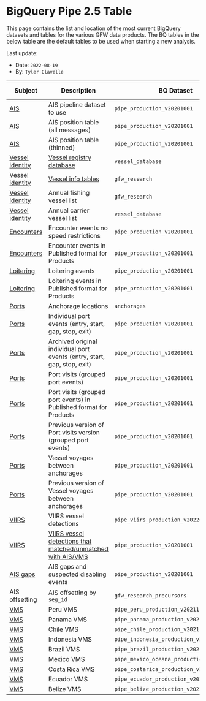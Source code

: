 # BigQuery Pipe 2.5 Table

This page contains the list and location of the most current BigQuery datasets and tables for the various GFW data products. The BQ tables in the below table are the default tables to be used when starting a new analysis. 

Last update:
   * Date: `2022-08-19`
   * By: `Tyler Clavelle`


| Subject | Description | BQ Dataset | BQ Table | Pipeline version | Owner |
| --- | --- | --- | --- | --- | --- |
| [AIS](https://github.com/GlobalFishingWatch/bigquery-documentation-wf827/wiki/Pipeline) | AIS pipeline dataset to use | `pipe_production_v20201001` | | 2.5 | Andres |
| [AIS](https://github.com/GlobalFishingWatch/bigquery-documentation-wf827/wiki/Pipeline) | AIS position table (all messages) | `pipe_production_v20201001` | `messages_scored_` | 2.5 | Andres |
| [AIS](https://github.com/GlobalFishingWatch/bigquery-documentation-wf827/wiki/Pipeline) | AIS position table (thinned) | `pipe_production_v20201001` | `research_messages` | 2.5 | Tyler |
| [Vessel identity](https://github.com/GlobalFishingWatch/bigquery-documentation-wf827/wiki/Vessel-identity) | [Vessel registry database](https://github.com/GlobalFishingWatch/bigquery-documentation-wf827/wiki/Vessel-database) | `vessel_database` | `all_vessels_vYYYYMMDD` | 2.5 | Jaeyoon |
| [Vessel identity](https://github.com/GlobalFishingWatch/bigquery-documentation-wf827/wiki/Vessel-identity) | [Vessel info tables](https://github.com/GlobalFishingWatch/bigquery-documentation-wf827/wiki/Vessel-info-tables) | `gfw_research` | `vi_ssvid_[byyear]_vYYYYMMDD` | 2.5 | Tyler |
| [Vessel identity](https://github.com/GlobalFishingWatch/bigquery-documentation-wf827/wiki/Vessel-identity) | Annual fishing vessel list | `gfw_research` | `fishing_vessels_ssvid_vYYYYMMDD` | 2.5 | Tyler |
| [Vessel identity](https://github.com/GlobalFishingWatch/bigquery-documentation-wf827/wiki/Vessel-identity) | Annual carrier vessel list | `vessel_database` | `carrier_vessels_byyear_v20220101` | 2.5 | Jaeyoon |
| [Encounters](https://github.com/GlobalFishingWatch/bigquery-documentation-wf827/wiki/Encounters) | Encounter events no speed restrictions | `pipe_production_v20201001` | `encounters` | 2.5 | Nate |
| [Encounters](https://github.com/GlobalFishingWatch/bigquery-documentation-wf827/wiki/Encounters) | Encounter events in Published format for Products | `pipe_production_v20201001` | `published_events_encounters` | 2.5 | Nate |
| [Loitering](https://github.com/GlobalFishingWatch/bigquery-documentation-wf827/wiki/Loitering) | Loitering events | `pipe_production_v20201001` | `loitering` `published_events_loitering` | 2.5 | Pete |
| [Loitering](https://github.com/GlobalFishingWatch/bigquery-documentation-wf827/wiki/Loitering) | Loitering events in Published format for Products | `pipe_production_v20201001` | `published_events_loitering` | 2.5 | Hannah |
| [Ports](https://github.com/GlobalFishingWatch/bigquery-documentation-wf827/wiki/Ports-and-voyages) | Anchorage locations | `anchorages` | `named_anchorages_v20211026` | 2.5 | Nate |
| [Ports](https://github.com/GlobalFishingWatch/bigquery-documentation-wf827/wiki/Ports-and-voyages) | Individual port events (entry, start, gap, stop, exit) | `pipe_production_v20201001` | `proto_raw_port_events_*` | 2.5 | Tim H| 
| [Ports](https://github.com/GlobalFishingWatch/bigquery-documentation-wf827/wiki/Ports-and-voyages) | Archived original individual port events (entry, start, gap, stop, exit) | `pipe_production_v20201001` | `archive_20201001_port_events_*` | 2.5 | Tim H | 
| [Ports](https://github.com/GlobalFishingWatch/bigquery-documentation-wf827/wiki/Ports-and-voyages) | Port visits (grouped port events) | `pipe_production_v20201001` | `proto_port_visits` | 2.5 | Tim H |  
| [Ports](https://github.com/GlobalFishingWatch/bigquery-documentation-wf827/wiki/Ports-and-voyages) | Port visits (grouped port events) in Published format for Products | `pipe_production_v20201001` | `published_events_port_visits` | 2.5 | Hannah | 
| [Ports](https://github.com/GlobalFishingWatch/bigquery-documentation-wf827/wiki/Ports-and-voyages) | Previous version of Port visits version (grouped port events) | `pipe_production_v20201001` | `port_visits_`| 2.5 | Tim H | 
| [Ports](https://github.com/GlobalFishingWatch/bigquery-documentation-wf827/wiki/Ports-and-voyages) | Vessel voyages between anchorages | `pipe_production_v20201001` | `proto_voyages_c2` `proto_voyages_c3` `proto_voyages_c4` | 2.5 | Tim H |
| [Ports](https://github.com/GlobalFishingWatch/bigquery-documentation-wf827/wiki/Ports-and-voyages) | Previous version of Vessel voyages between anchorages | `pipe_production_v20201001` | `voyages` | 2.5 | Tim H |
| [VIIRS](https://github.com/GlobalFishingWatch/bigquery-documentation-wf827/wiki/VIIRS-boat-detections) | VIIRS vessel detections | `pipe_viirs_production_v20220112` | `raw_vbd_global` `raw_vbd_global_without_noise` |  | Masaki | 
| [VIIRS](https://github.com/GlobalFishingWatch/bigquery-documentation-wf827/wiki/VIIRS-boat-detections) | [VIIRS vessel detections that matched/unmatched with AIS/VMS](VIIRS-AIS-matching) | `pipe_production_v20201001` | `proto_matches_raw_vbd_global_3top_v20210514` | 2.5 | Masaki | 
| [AIS gaps](https://github.com/GlobalFishingWatch/bigquery-documentation-wf827/wiki/Gaps) | AIS gaps and suspected disabling events | `pipe_production_v20201001` | `proto_ais_gap_events` | 2.5 | Tyler |
| AIS offsetting | AIS offsetting by `seg_id` | `gfw_research_precursors` | `offsetting_year_seg_v20220609` | 2.5 | Pete |
| [VMS](https://github.com/GlobalFishingWatch/bigquery-documentation-wf827/wiki/VMS) | Peru VMS | `pipe_peru_production_v20211126` | | 2.5 | Andres |
| [VMS](https://github.com/GlobalFishingWatch/bigquery-documentation-wf827/wiki/VMS) | Panama VMS | `pipe_panama_production_v20211126` | | 2.5 | Andres |
| [VMS](https://github.com/GlobalFishingWatch/bigquery-documentation-wf827/wiki/VMS) | Chile VMS | `pipe_chile_production_v20211126` | | 2.5 | Andres |
| [VMS](https://github.com/GlobalFishingWatch/bigquery-documentation-wf827/wiki/VMS) | Indonesia VMS | `pipe_indonesia_production_v20200320` | | 2.5 | Andres |
| [VMS](https://github.com/GlobalFishingWatch/bigquery-documentation-wf827/wiki/VMS) | Brazil VMS | `pipe_brazil_production_v20211126` | | 2.5 | Claudino |
| [VMS](https://github.com/GlobalFishingWatch/bigquery-documentation-wf827/wiki/VMS) | Mexico VMS | `pipe_mexico_oceana_production_v20210811` | | 2.5 | Andres |
| [VMS](https://github.com/GlobalFishingWatch/bigquery-documentation-wf827/wiki/VMS) | Costa Rica VMS | `pipe_costarica_production_v20211126` | | 2.5 | Andres |
| [VMS](https://github.com/GlobalFishingWatch/bigquery-documentation-wf827/wiki/VMS) | Ecuador VMS | `pipe_ecuador_production_v20211126` | | 2.5 | Andres |
| [VMS](https://github.com/GlobalFishingWatch/bigquery-documentation-wf827/wiki/VMS) | Belize VMS | `pipe_belize_production_v20220304` | | 2.5 | Matias |



